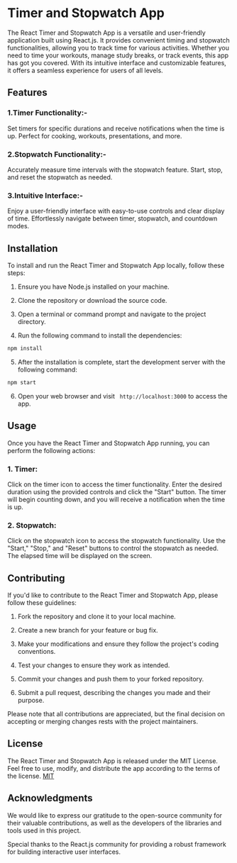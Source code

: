 # Timer and Stopwatch App
The React Timer and Stopwatch App is a versatile and user-friendly application built using React.js. It provides convenient timing and stopwatch functionalities, allowing you to track time for various activities. Whether you need to time your workouts, manage study breaks, or track events, this app has got you covered. With its intuitive interface and customizable features, it offers a seamless experience for users of all levels.

## Features
### 1.Timer Functionality:-
 Set timers for specific durations and receive notifications when the time is up. Perfect for cooking, workouts, presentations, and more.
### 2.Stopwatch Functionality:-
Accurately measure time intervals with the stopwatch feature. Start, stop, and reset the stopwatch as needed.
### 3.Intuitive Interface:-
Enjoy a user-friendly interface with easy-to-use controls and clear display of time. Effortlessly navigate between timer, stopwatch, and countdown modes.

## Installation

To install and run the React Timer and Stopwatch App locally, follow these steps:

1. Ensure you have Node.js installed on your machine.

2. Clone the repository or download the source code.

3. Open a terminal or command prompt and navigate to the project directory.

4. Run the following command to install the dependencies:

```bash
npm install
```
5. After the installation is complete, start the development server with the following command:
```bash
npm start
```
6. Open your web browser and visit ``` http://localhost:3000``` to access the app.

## Usage
Once you have the React Timer and Stopwatch App running, you can perform the following actions:

### 1. Timer:
Click on the timer icon to access the timer functionality. Enter the desired duration using the provided controls and click the "Start" button. The timer will begin counting down, and you will receive a notification when the time is up.

### 2. Stopwatch:
 Click on the stopwatch icon to access the stopwatch functionality. Use the "Start," "Stop," and "Reset" buttons to control the stopwatch as needed. The elapsed time will be displayed on the screen.


## Contributing

If you'd like to contribute to the React Timer and Stopwatch App, please follow these guidelines:

1. Fork the repository and clone it to your local machine.

2. Create a new branch for your feature or bug fix.

3. Make your modifications and ensure they follow the project's coding conventions.

4. Test your changes to ensure they work as intended.

5. Commit your changes and push them to your forked repository.

6. Submit a pull request, describing the changes you made and their purpose.

Please note that all contributions are appreciated, but the final decision on accepting or merging changes rests with the project maintainers.

## License
The React Timer and Stopwatch App is released under the MIT License. Feel free to use, modify, and distribute the app according to the terms of the license.
[MIT](https://choosealicense.com/licenses/mit/)
## Acknowledgments
We would like to express our gratitude to the open-source community for their valuable contributions, as well as the developers of the libraries and tools used in this project.

Special thanks to the React.js community for providing a robust framework for building interactive user interfaces.
